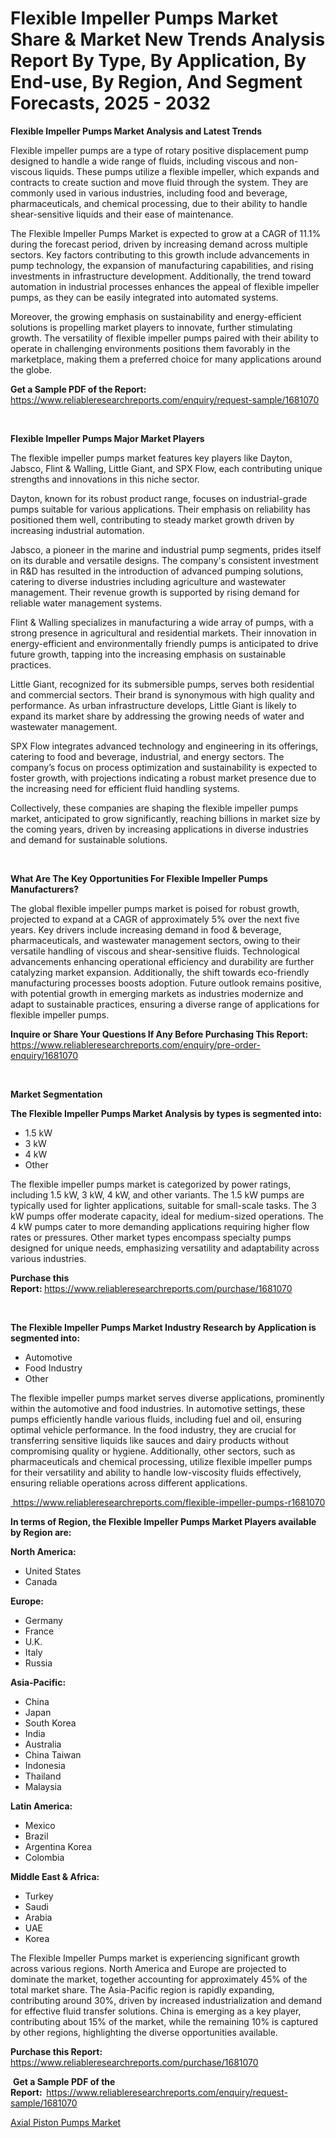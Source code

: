 <p><h1>Flexible Impeller Pumps Market Share & Market New Trends Analysis Report By Type, By Application, By End-use, By Region, And Segment Forecasts, 2025 - 2032</h1></p><p><strong>Flexible Impeller Pumps Market Analysis and Latest Trends</strong></p>
<p><p>Flexible impeller pumps are a type of rotary positive displacement pump designed to handle a wide range of fluids, including viscous and non-viscous liquids. These pumps utilize a flexible impeller, which expands and contracts to create suction and move fluid through the system. They are commonly used in various industries, including food and beverage, pharmaceuticals, and chemical processing, due to their ability to handle shear-sensitive liquids and their ease of maintenance.</p><p>The Flexible Impeller Pumps Market is expected to grow at a CAGR of 11.1% during the forecast period, driven by increasing demand across multiple sectors. Key factors contributing to this growth include advancements in pump technology, the expansion of manufacturing capabilities, and rising investments in infrastructure development. Additionally, the trend toward automation in industrial processes enhances the appeal of flexible impeller pumps, as they can be easily integrated into automated systems.</p><p>Moreover, the growing emphasis on sustainability and energy-efficient solutions is propelling market players to innovate, further stimulating growth. The versatility of flexible impeller pumps paired with their ability to operate in challenging environments positions them favorably in the marketplace, making them a preferred choice for many applications around the globe.</p></p>
<p><strong>Get a Sample PDF of the Report:&nbsp;</strong> <a href="https://www.reliableresearchreports.com/enquiry/request-sample/1681070?utm_campaign=2478&utm_medium=2&utm_source=Github&utm_content=ia&utm_term=19022025&utm_id=flexible-impeller-pumps">https://www.reliableresearchreports.com/enquiry/request-sample/1681070</a></p>
<p>&nbsp;</p>
<p><strong>Flexible Impeller Pumps Major Market Players</strong></p>
<p><p>The flexible impeller pumps market features key players like Dayton, Jabsco, Flint & Walling, Little Giant, and SPX Flow, each contributing unique strengths and innovations in this niche sector.</p><p>Dayton, known for its robust product range, focuses on industrial-grade pumps suitable for various applications. Their emphasis on reliability has positioned them well, contributing to steady market growth driven by increasing industrial automation.</p><p>Jabsco, a pioneer in the marine and industrial pump segments, prides itself on its durable and versatile designs. The company's consistent investment in R&D has resulted in the introduction of advanced pumping solutions, catering to diverse industries including agriculture and wastewater management. Their revenue growth is supported by rising demand for reliable water management systems.</p><p>Flint & Walling specializes in manufacturing a wide array of pumps, with a strong presence in agricultural and residential markets. Their innovation in energy-efficient and environmentally friendly pumps is anticipated to drive future growth, tapping into the increasing emphasis on sustainable practices.</p><p>Little Giant, recognized for its submersible pumps, serves both residential and commercial sectors. Their brand is synonymous with high quality and performance. As urban infrastructure develops, Little Giant is likely to expand its market share by addressing the growing needs of water and wastewater management.</p><p>SPX Flow integrates advanced technology and engineering in its offerings, catering to food and beverage, industrial, and energy sectors. The company’s focus on process optimization and sustainability is expected to foster growth, with projections indicating a robust market presence due to the increasing need for efficient fluid handling systems.</p><p>Collectively, these companies are shaping the flexible impeller pumps market, anticipated to grow significantly, reaching billions in market size by the coming years, driven by increasing applications in diverse industries and demand for sustainable solutions.</p></p>
<p>&nbsp;</p>
<p><strong>What Are The Key Opportunities For Flexible Impeller Pumps Manufacturers?</strong></p>
<p><p>The global flexible impeller pumps market is poised for robust growth, projected to expand at a CAGR of approximately 5% over the next five years. Key drivers include increasing demand in food & beverage, pharmaceuticals, and wastewater management sectors, owing to their versatile handling of viscous and shear-sensitive fluids. Technological advancements enhancing operational efficiency and durability are further catalyzing market expansion. Additionally, the shift towards eco-friendly manufacturing processes boosts adoption. Future outlook remains positive, with potential growth in emerging markets as industries modernize and adapt to sustainable practices, ensuring a diverse range of applications for flexible impeller pumps.</p></p>
<p><strong>Inquire or Share Your Questions If Any Before Purchasing This Report:</strong> <a href="https://www.reliableresearchreports.com/enquiry/pre-order-enquiry/1681070?utm_campaign=2478&utm_medium=2&utm_source=Github&utm_content=ia&utm_term=19022025&utm_id=flexible-impeller-pumps">https://www.reliableresearchreports.com/enquiry/pre-order-enquiry/1681070</a></p>
<p>&nbsp;</p>
<p><strong>Market Segmentation</strong></p>
<p><strong>The Flexible Impeller Pumps Market Analysis by types is segmented into:</strong></p>
<p><ul><li>1.5 kW</li><li>3 kW</li><li>4 kW</li><li>Other</li></ul></p>
<p><p>The flexible impeller pumps market is categorized by power ratings, including 1.5 kW, 3 kW, 4 kW, and other variants. The 1.5 kW pumps are typically used for lighter applications, suitable for small-scale tasks. The 3 kW pumps offer moderate capacity, ideal for medium-sized operations. The 4 kW pumps cater to more demanding applications requiring higher flow rates or pressures. Other market types encompass specialty pumps designed for unique needs, emphasizing versatility and adaptability across various industries.</p></p>
<p><strong>Purchase this Report:&nbsp;</strong><a href="https://www.reliableresearchreports.com/purchase/1681070?utm_campaign=2478&utm_medium=2&utm_source=Github&utm_content=ia&utm_term=19022025&utm_id=flexible-impeller-pumps">https://www.reliableresearchreports.com/purchase/1681070</a></p>
<p>&nbsp;</p>
<p><strong>The Flexible Impeller Pumps Market Industry Research by Application is segmented into:</strong></p>
<p><ul><li>Automotive</li><li>Food Industry</li><li>Other</li></ul></p>
<p><p>The flexible impeller pumps market serves diverse applications, prominently within the automotive and food industries. In automotive settings, these pumps efficiently handle various fluids, including fuel and oil, ensuring optimal vehicle performance. In the food industry, they are crucial for transferring sensitive liquids like sauces and dairy products without compromising quality or hygiene. Additionally, other sectors, such as pharmaceuticals and chemical processing, utilize flexible impeller pumps for their versatility and ability to handle low-viscosity fluids effectively, ensuring reliable operations across different applications.</p></p>
<p><a href="https://www.reliableresearchreports.com/flexible-impeller-pumps-r1681070?utm_campaign=2478&utm_medium=2&utm_source=Github&utm_content=ia&utm_term=19022025&utm_id=flexible-impeller-pumps">&nbsp;https://www.reliableresearchreports.com/flexible-impeller-pumps-r1681070</a></p>
<p><strong>In terms of Region, the Flexible Impeller Pumps Market Players available by Region are:</strong></p>
<p>
    <p> <strong> North America: </strong>
        <ul>
            <li>United States</li>
            <li>Canada</li>
        </ul>
        </p> 
    <p> <strong> Europe: </strong>
        <ul>
            <li>Germany</li>
            <li>France</li>
            <li>U.K.</li>
            <li>Italy</li>
            <li>Russia</li>
        </ul>
        </p> 
    <p> <strong> Asia-Pacific: </strong>
        <ul>
            <li>China</li>
            <li>Japan</li>
            <li>South Korea</li>
            <li>India</li>
            <li>Australia</li>
            <li>China Taiwan</li>
            <li>Indonesia</li>
            <li>Thailand</li>
            <li>Malaysia</li>
        </ul>
        </p> 
    <p> <strong> Latin America: </strong>
        <ul>
            <li>Mexico</li>
            <li>Brazil</li>
            <li>Argentina Korea</li>
            <li>Colombia</li>
        </ul>
        </p> 
    <p> <strong> Middle East & Africa: </strong>
        <ul>
            <li>Turkey</li>
            <li>Saudi</li>
            <li>Arabia</li>
            <li>UAE</li>
            <li>Korea</li>
        </ul>
    </p>
    </p>
<p><p>The Flexible Impeller Pumps market is experiencing significant growth across various regions. North America and Europe are projected to dominate the market, together accounting for approximately 45% of the total market share. The Asia-Pacific region is rapidly expanding, contributing around 30%, driven by increased industrialization and demand for effective fluid transfer solutions. China is emerging as a key player, contributing about 15% of the market, while the remaining 10% is captured by other regions, highlighting the diverse opportunities available.</p></p>
<p><strong>Purchase this Report: </strong><a href="https://www.reliableresearchreports.com/purchase/1681070?utm_campaign=2478&utm_medium=2&utm_source=Github&utm_content=ia&utm_term=19022025&utm_id=flexible-impeller-pumps">https://www.reliableresearchreports.com/purchase/1681070</a></p>
<p>&nbsp;<strong>Get a Sample PDF of the Report:&nbsp;&nbsp;</strong><a href="https://www.reliableresearchreports.com/enquiry/request-sample/1681070?utm_campaign=2478&utm_medium=2&utm_source=Github&utm_content=ia&utm_term=19022025&utm_id=flexible-impeller-pumps">https://www.reliableresearchreports.com/enquiry/request-sample/1681070</a></p>
<p><strong></strong></p>
<p><p><a href="https://github.com/xanaanenkaly/Market-Research-Report-List-1/blob/main/axial-piston-pumps-market.md?utm_campaign=2478&utm_medium=2&utm_source=Github&utm_content=ia&utm_term=19022025&utm_id=flexible-impeller-pumps">Axial Piston Pumps Market</a></p></p>
